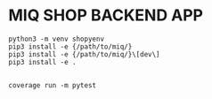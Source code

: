 # MIQ SHOP BACKEND APP

```
python3 -m venv shopyenv
pip3 install -e {/path/to/miq/}
pip3 install -e {/path/to/miq/}\[dev\]
pip3 install -e .


coverage run -m pytest

```
